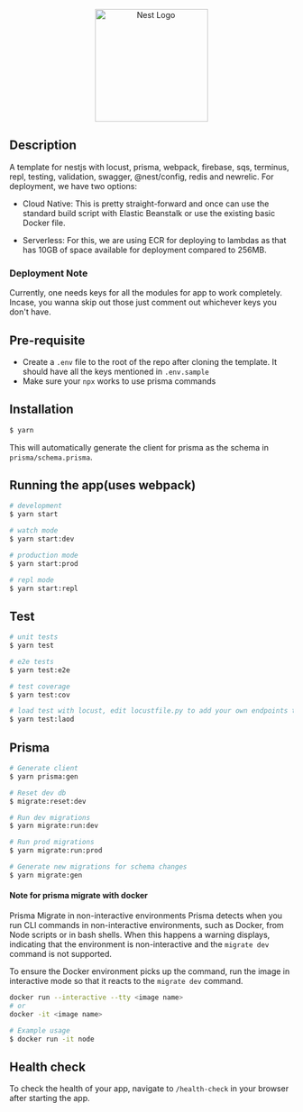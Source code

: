 <p align="center">
  <a href="http://nestjs.com/" target="blank"><img src="https://nestjs.com/img/logo-small.svg" width="200" alt="Nest Logo" /></a>
</p>

## Description

A template for nestjs with locust, prisma, webpack, firebase, sqs, terminus, repl, testing, validation, swagger, @nest/config, redis and newrelic. For deployment, we have two options:
* Cloud Native: This is pretty straight-forward and once can use the standard build script with Elastic Beanstalk or use the existing basic Docker file.

* Serverless: For this, we are using ECR for deploying to lambdas as that has 10GB of space available for deployment compared to 256MB.

### Deployment Note
Currently, one needs keys for all the modules for app to work completely. Incase, you wanna skip out those just comment out whichever keys you don't have.  

## Pre-requisite
* Create a ```.env``` file to the root of the repo after cloning the template. It should have all the keys mentioned in ```.env.sample```
* Make sure your ```npx``` works to use prisma commands

## Installation

```bash
$ yarn
```
This will automatically generate the client for prisma as the schema in ```prisma/schema.prisma```.

## Running the app(uses webpack)

```bash
# development
$ yarn start

# watch mode
$ yarn start:dev

# production mode
$ yarn start:prod

# repl mode
$ yarn start:repl
```

## Test

```bash
# unit tests
$ yarn test

# e2e tests
$ yarn test:e2e

# test coverage
$ yarn test:cov

# load test with locust, edit locustfile.py to add your own endpoints testing
$ yarn test:laod
```

## Prisma

```bash
# Generate client
$ yarn prisma:gen

# Reset dev db
$ migrate:reset:dev

# Run dev migrations
$ yarn migrate:run:dev

# Run prod migrations
$ yarn migrate:run:prod

# Generate new migrations for schema changes
$ yarn migrate:gen
```

#### Note for prisma migrate with docker
Prisma Migrate in non-interactive environments
Prisma detects when you run CLI commands in non-interactive environments, such as Docker, from Node scripts or in bash shells. When this happens a warning displays, indicating that the environment is non-interactive and the ```migrate dev``` command is not supported.

To ensure the Docker environment picks up the command, run the image in interactive mode so that it reacts to the ```migrate dev``` command.

```bash
docker run --interactive --tty <image name>
# or
docker -it <image name>

# Example usage
$ docker run -it node
```

## Health check
To check the health of your app, navigate to ```/health-check``` in your browser after starting the app.

